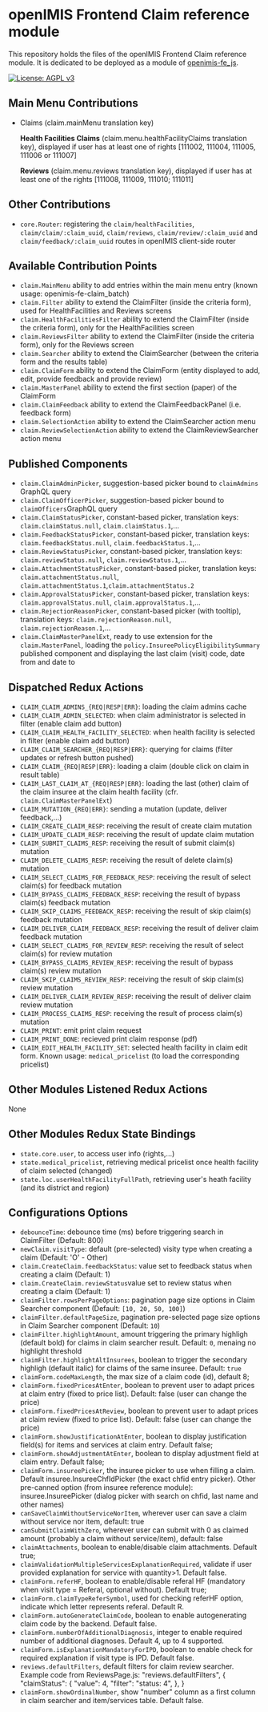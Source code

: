 # openIMIS Frontend Claim reference module

This repository holds the files of the openIMIS Frontend Claim reference module.
It is dedicated to be deployed as a module of [openimis-fe_js](https://github.com/openimis/openimis-fe_js).

[![License: AGPL v3](https://img.shields.io/badge/License-AGPL%20v3-blue.svg)](https://www.gnu.org/licenses/agpl-3.0)

## Main Menu Contributions

- Claims (claim.mainMenu translation key)

  **Health Facilities Claims** (claim.menu.healthFacilityClaims translation key), displayed if user has at least one of rights [111002, 111004, 111005, 111006 or 111007]

  **Reviews** (claim.menu.reviews translation key), displayed if user has at least one of the rights [111008, 111009, 111010; 111011]

## Other Contributions

- `core.Router`: registering the `claim/healthFacilities`, `claim/claim/:claim_uuid`, `claim/reviews`, `claim/review/:claim_uuid` and `claim/feedback/:claim_uuid` routes in openIMIS client-side router

## Available Contribution Points

- `claim.MainMenu` ability to add entries within the main menu entry (known usage: openimis-fe-claim_batch)
- `claim.Filter` ability to extend the ClaimFilter (inside the criteria form), used for HealthFacilities and Reviews screens
- `claim.HealthFacilitiesFilter` ability to extend the ClaimFilter (inside the criteria form), only for the HealthFacilities screen
- `claim.ReviewsFilter` ability to extend the ClaimFilter (inside the criteria form), only for the Reviews screen
- `claim.Searcher` ability to extend the ClaimSearcher (between the criteria form and the results table)
- `claim.ClaimForm` ability to extend the ClaimForm (entity displayed to add, edit, provide feedback and provide review)
- `claim.MasterPanel` ability to extend the first section (paper) of the ClaimForm
- `claim.ClaimFeedback` ability to extend the ClaimFeedbackPanel (i.e. feedback form)
- `claim.SelectionAction` ability to extend the ClaimSearcher action menu
- `claim.ReviewSelectionAction` ability to extend the ClaimReviewSearcher action menu

## Published Components

- `claim.ClaimAdminPicker`, suggestion-based picker bound to `claimAdmins` GraphQL query
- `claim.ClaimOfficerPicker`, suggestion-based picker bound to `claimOfficers`GraphQL query
- `claim.ClaimStatusPicker`, constant-based picker, translation keys: `claim.claimStatus.null`, `claim.claimStatus.1`,...
- `claim.FeedbackStatusPicker`, constant-based picker, translation keys: `claim.feedbackStatus.null`, `claim.feedbackStatus.1`,...
- `claim.ReviewStatusPicker`, constant-based picker, translation keys: `claim.reviewStatus.null`, `claim.reviewStatus.1`,...
- `claim.AttachmentStatusPicker`, constant-based picker, translation keys: `claim.attachmentStatus.null`, `claim.attachmentStatus.1`,`claim.attachmentStatus.2`
- `claim.ApprovalStatusPicker`, constant-based picker, translation keys: `claim.approvalStatus.null`, `claim.approvalStatus.1`,...
- `claim.RejectionReasonPicker`, constant-based picker (with tooltip), translation keys: `claim.rejectionReason.null`, `claim.rejectionReason.1`,...
- `claim.ClaimMasterPanelExt`, ready to use extension for the `claim.MasterPanel`, loading the `policy.InsureePolicyEligibilitySummary` published component and displaying the last claim (visit) code, date from and date to

## Dispatched Redux Actions

- `CLAIM_CLAIM_ADMINS_{REQ|RESP|ERR}`: loading the claim admins cache
- `CLAIM_CLAIM_ADMIN_SELECTED`: when claim administrator is selected in filter (enable claim add button)
- `CLAIM_CLAIM_HEALTH_FACILITY_SELECTED`: when health facility is selected in filter (enable claim add button)
- `CLAIM_CLAIM_SEARCHER_{REQ|RESP|ERR}`: querying for claims (filter updates or refresh button pushed)
- `CLAIM_CLAIM_{REQ|RESP|ERR}`: loading a claim (double click on claim in result table)
- `CLAIM_LAST_CLAIM_AT_{REQ|RESP|ERR}`: loading the last (other) claim of the claim insuree at the claim health facility (cfr. `claim.ClaimMasterPanelExt`)
- `CLAIM_MUTATION_{REQ|ERR}`: sending a mutation (update, deliver feedback,...)
- `CLAIM_CREATE_CLAIM_RESP`: receiving the result of create claim mutation
- `CLAIM_UPDATE_CLAIM_RESP`: receiving the result of update claim mutation
- `CLAIM_SUBMIT_CLAIMS_RESP`: receiving the result of submit claim(s) mutation
- `CLAIM_DELETE_CLAIMS_RESP`: receiving the result of delete claim(s) mutation
- `CLAIM_SELECT_CLAIMS_FOR_FEEDBACK_RESP`: receiving the result of select claim(s) for feedback mutation
- `CLAIM_BYPASS_CLAIMS_FEEDBACK_RESP`: receiving the result of bypass claim(s) feedback mutation
- `CLAIM_SKIP_CLAIMS_FEEDBACK_RESP`: receiving the result of skip claim(s) feedback mutation
- `CLAIM_DELIVER_CLAIM_FEEDBACK_RESP`: receiving the result of deliver claim feedback mutation
- `CLAIM_SELECT_CLAIMS_FOR_REVIEW_RESP`: receiving the result of select claim(s) for review mutation
- `CLAIM_BYPASS_CLAIMS_REVIEW_RESP`: receiving the result of bypass claim(s) review mutation
- `CLAIM_SKIP_CLAIMS_REVIEW_RESP`: receiving the result of skip claim(s) review mutation
- `CLAIM_DELIVER_CLAIM_REVIEW_RESP`: receiving the result of deliver claim review mutation
- `CLAIM_PROCESS_CLAIMS_RESP`: receiving the result of process claim(s) mutation
- `CLAIM_PRINT`: emit print claim request
- `CLAIM_PRINT_DONE`: recieved print claim response (pdf)
- `CLAIM_EDIT_HEALTH_FACILITY_SET`: selected health facility in claim edit form. Known usage: `medical_pricelist` (to load the corresponding pricelist)

## Other Modules Listened Redux Actions

None

## Other Modules Redux State Bindings

- `state.core.user`, to access user info (rights,...)
- `state.medical_pricelist`, retrieving medical pricelist once health facility of claim selected (changed)
- `state.loc.userHealthFacilityFullPath`, retrieving user's heath facility (and its district and region)

## Configurations Options

- `debounceTime`: debounce time (ms) before triggering search in ClaimFilter (Default: 800)
- `newClaim.visitType`: default (pre-selected) visity type when creating a claim (Default: 'O' - Other)
- `claim.CreateClaim.feedbackStatus`: value set to feedback status when creating a claim (Default: 1)
- `claim.CreateClaim.reviewStatus`value set to review status when creating a claim (Default: 1)
- `claimFilter.rowsPerPageOptions`: pagination page size options in Claim Searcher component (Default: `[10, 20, 50, 100]`)
- `claimFilter.defaultPageSize`, pagination pre-selected page size options in Claim Searcher component (Default: `10`)
- `claimFilter.highlightAmount`, amount triggering the primary highligh (default bold) for claims in claim searcher result. Default: `0`, menaing no highlight threshold
- `claimFilter.highlightAltInsurees`, boolean to trigger the secondary highligh (default italic) for claims of the same insuree. Default: `true`
- `claimForm.codeMaxLength`, the max size of a claim code (id), default 8;
- `claimForm.fixedPricesAtEnter`, boolean to prevent user to adapt prices at claim entry (fixed to price list). Default: false (user can change the price)
- `claimForm.fixedPricesAtReview`, boolean to prevent user to adapt prices at claim review (fixed to price list). Default: false (user can change the price)
- `claimForm.showJustificationAtEnter`, boolean to display justification field(s) for items and services at claim entry. Default false;
- `claimForm.showAdjustmentAtEnter`, boolean to display adjustment field at claim entry. Default false;
- `claimForm.insureePicker`, the insuree picker to use when filling a claim. Default insuree.InsureeChfIdPicker (the exact chfid entry picker). Other pre-canned option (from insuree reference module): insuree.InsureePicker (dialog picker with search on chfid, last name and other names)
- `canSaveClaimWithoutServiceNorItem`, wherever user can save a claim without service nor item, default: true
- `canSubmitClaimWithZero`, wherever user can submit with 0 as claimed amount (probably a claim without service/item), default: false
- `claimAttachments`, boolean to enable/disable claim attachments. Default true;
- `claimValidationMultipleServicesExplanationRequired`, validate if user provided explanation for service with quantity>1. Default false.
- `claimForm.referHF`, boolean to enable/disable referal HF (mandatory when visit type = Referal, optional without). Default true;
- `claimForm.claimTypeReferSymbol`, used for checking referHF option, indicate which letter represents referal. Default R.
- `claimForm.autoGenerateClaimCode`, boolean to enable autogenerating claim code by the backend. Default false.
- `claimForm.numberOfAdditionalDiagnosis`, integer to enable required number of additional diagnoses. Default 4, up to 4 supported.
- `claimForm.isExplanationMandatoryForIPD`, boolean to enable check for required explanation if visit type is IPD. Default false.
- `reviews.defaultFilters`, default filters for claim review searcher. Example code from ReviewsPage.js:
  "reviews.defaultFilters", {
    "claimStatus": {
      "value": 4,
      "filter": "status: 4",
    },
  }
- `claimForm.showOrdinalNumber`, show "number" column as a first column in claim searcher and item/services table. Default false.
